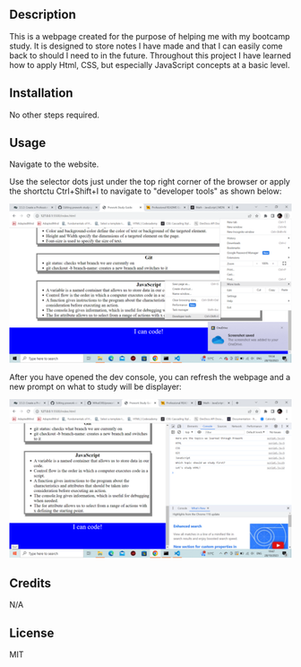 ## Description

This is a webpage created for the purpose of helping me with my bootcamp study. It is designed to store notes I have made and that I can easily come back to should I need to in the future.
Throughout this project I have learned how to apply Html, CSS, but especially JavaScript concepts at a basic level.

## Installation

No other steps required.

## Usage

Navigate to the website.

Use the selector dots just under the top right corner of the browser or apply the shortctu Ctrl+Shift+I to navigate to "developer tools" as shown below:

![Instruction on how to open dev tools from the options menu of the browser](assets/images/example1.png)

After you have opened the dev console, you can refresh the webpage and a new prompt on what to study will be displayer:

![Demonstration on how refreshing the webpage prompts the user to study a certain subject](assets/images/example2.png)

## Credits

N/A

## License

MIT
